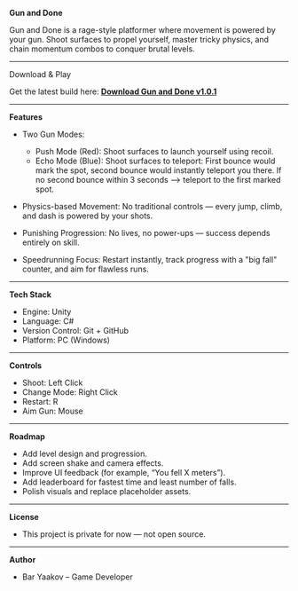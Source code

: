 **Gun and Done**

Gun and Done is a rage-style platformer where movement is powered by your gun.
Shoot surfaces to propel yourself, master tricky physics, and chain momentum combos to conquer brutal levels.

---

Download & Play

Get the latest build here:
[**Download Gun and Done v1.0.1**](../../releases/latest/download/v1.0.1.zip)

---

**Features**

* Two Gun Modes:

  * Push Mode (Red): Shoot surfaces to launch yourself using recoil.
  * Echo Mode (Blue): Shoot surfaces to teleport: First bounce would mark the spot, second bounce would instantly teleport you there.
  If no second bounce within 3 seconds --> teleport to the first marked spot.
* Physics-based Movement: No traditional controls — every jump, climb, and dash is powered by your shots.
* Punishing Progression: No lives, no power-ups — success depends entirely on skill.
* Speedrunning Focus: Restart instantly, track progress with a "big fall" counter, and aim for flawless runs.

---

**Tech Stack**

* Engine: Unity
* Language: C#
* Version Control: Git + GitHub
* Platform: PC (Windows)

---

**Controls**

* Shoot: Left Click
* Change Mode: Right Click
* Restart: R
* Aim Gun: Mouse

---

**Roadmap**

* Add level design and progression.
* Add screen shake and camera effects.
* Improve UI feedback (for example, “You fell X meters”).
* Add leaderboard for fastest time and least number of falls.
* Polish visuals and replace placeholder assets.

---

**License**

* This project is private for now — not open source.

---

**Author**

* Bar Yaakov – Game Developer
